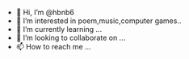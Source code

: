 - 👋 Hi, I’m @hbnb6
- 👀 I’m interested in poem,music,computer games..
- 🌱 I’m currently learning ...
- 💞️ I’m looking to collaborate on ...
- 📫 How to reach me ...

<!---
hbnb6/hbnb6 is a ✨ special ✨ repository because its `README.md` (this file) appears on your GitHub profile.
You can click the Preview link to take a look at your changes.
--->
